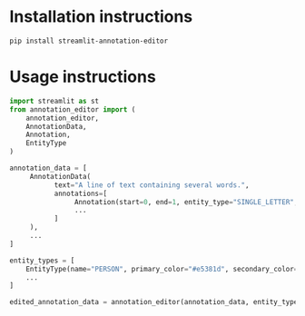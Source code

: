 # Installation instructions
```pip install streamlit-annotation-editor```

# Usage instructions
```python
import streamlit as st
from annotation_editor import (
    annotation_editor,
    AnnotationData,
    Annotation, 
    EntityType
)

annotation_data = [
     AnnotationData(
           text="A line of text containing several words.",
           annotations=[
                Annotation(start=0, end=1, entity_type="SINGLE_LETTER", confidence_score=0.99, text="A"),
                ...
           ]
     ),
     ...
]

entity_types = [
    EntityType(name="PERSON", primary_color="#e5381d", secondary_color="#c12b14"),
    ...
]

edited_annotation_data = annotation_editor(annotation_data, entity_types)
```